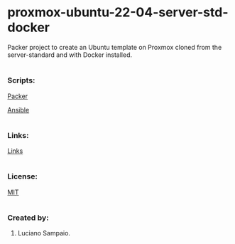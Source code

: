 # proxmox-ubuntu-22-04-server-std-docker
Packer project to create an Ubuntu template on Proxmox cloned from the server-standard and with Docker installed.

#
### Scripts:
[Packer](packer/README.md "Packer")

[Ansible](ansible/README.md "Ansible")

#
### Links:

[Links](links.md "Links")

#
### License:

[MIT](LICENSE "MIT License")

#
### Created by:

1. Luciano Sampaio.
